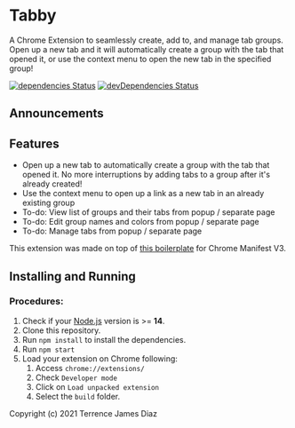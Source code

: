 # Tabby

A Chrome Extension to seamlessly create, add to, and manage tab groups. Open up
a new tab and it will automatically create a group with the tab that opened it,
or use the context menu to open the new tab in the specified group!

[![dependencies Status](https://david-dm.org/lxieyang/chrome-extension-boilerplate-react/status.svg)](https://david-dm.org/lxieyang/chrome-extension-boilerplate-react)
[![devDependencies Status](https://david-dm.org/lxieyang/chrome-extension-boilerplate-react/dev-status.svg)](https://david-dm.org/lxieyang/chrome-extension-boilerplate-react?type=dev)

## Announcements

## Features

- Open up a new tab to automatically create a group with the tab that opened it.
No more interruptions by adding tabs to a group after it's already created!
- Use the context menu to open up a link as a new tab in an already existing
group
- To-do: View list of groups and their tabs from popup / separate page
- To-do: Edit group names and colors from popup / separate page
- To-do: Manage tabs from popup / separate page

This extension was made on top of [this boilerplate](https://github.com/lxieyang/chrome-extension-boilerplate-react) for Chrome Manifest V3.

## Installing and Running

### Procedures:

1. Check if your [Node.js](https://nodejs.org/) version is >= **14**.
2. Clone this repository.
3. Run `npm install` to install the dependencies.
4. Run `npm start`
5. Load your extension on Chrome following:
   1. Access `chrome://extensions/`
   2. Check `Developer mode`
   3. Click on `Load unpacked extension`
   4. Select the `build` folder.

Copyright (c) 2021 Terrence James Diaz
